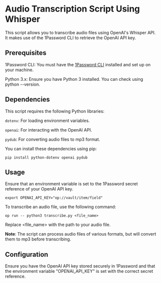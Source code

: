 # Audio Transcription Script Using Whisper
This script allows you to transcribe audio files using OpenAI's Whisper API. It makes use of the 1Password CLI to retrieve the OpenAI API key.

## Prerequisites
1Password CLI: You must have the [1Password CLI](https://developer.1password.com/docs/cli/get-started/) installed and set up on your machine.

Python 3.x: Ensure you have Python 3 installed. You can check using python --version.

## Dependencies
This script requires the following Python libraries:

`dotenv`: For loading environment variables.

`openai`: For interacting with the OpenAI API.

`pydub`: For converting audio files to mp3 format.

You can install these dependencies using pip:

```
pip install python-dotenv openai pydub
```

## Usage
Ensure that an environment variable is set to the 1Password secret reference of your OpenAI API key.


```
export OPENAI_API_KEY="op://vault/item/field"
```

To transcribe an audio file, use the following command:

```
op run -- python3 transcribe.py <file_name>
```

Replace <file_name> with the path to your audio file.

**Note**: The script can process audio files of various formats, but will convert them to mp3 before transcribing.

## Configuration
Ensure you have the OpenAI API key stored securely in 1Password and that the environment variable "OPENAI_API_KEY" is set with the correct secret reference.
